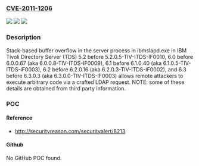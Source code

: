 ### [CVE-2011-1206](https://cve.mitre.org/cgi-bin/cvename.cgi?name=CVE-2011-1206)
![](https://img.shields.io/static/v1?label=Product&message=n%2Fa&color=blue)
![](https://img.shields.io/static/v1?label=Version&message=n%2Fa&color=blue)
![](https://img.shields.io/static/v1?label=Vulnerability&message=n%2Fa&color=brighgreen)

### Description

Stack-based buffer overflow in the server process in ibmslapd.exe in IBM Tivoli Directory Server (TDS) 5.2 before 5.2.0.5-TIV-ITDS-IF0010, 6.0 before 6.0.0.67 (aka 6.0.0.8-TIV-ITDS-IF0009), 6.1 before 6.1.0.40 (aka 6.1.0.5-TIV-ITDS-IF0003), 6.2 before 6.2.0.16 (aka 6.2.0.3-TIV-ITDS-IF0002), and 6.3 before 6.3.0.3 (aka 6.3.0.0-TIV-ITDS-IF0003) allows remote attackers to execute arbitrary code via a crafted LDAP request.  NOTE: some of these details are obtained from third party information.

### POC

#### Reference
- http://securityreason.com/securityalert/8213

#### Github
No GitHub POC found.

